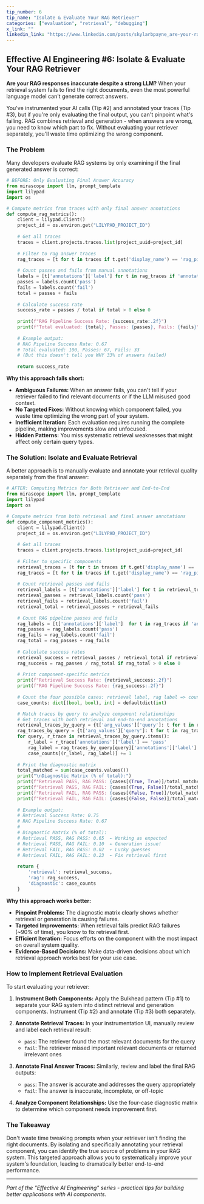 ```yaml
---
tip_number: 6
tip_name: "Isolate & Evaluate Your RAG Retriever"
categories: ["evaluation", "retrieval", "debugging"]
x_link: ""
linkedin_link: "https://www.linkedin.com/posts/skylarbpayne_are-your-rag-responses-inaccurate-despite-activity-7325941613128527875-h-jL?utm_source=share&utm_medium=member_desktop&rcm=ACoAABKpCf4BI_Yx2u7h66sgi5z1NF3aEYFHgps"
---
```


## Effective AI Engineering #6: Isolate & Evaluate Your RAG Retriever

**Are your RAG responses inaccurate despite a strong LLM?** When your retrieval system fails to find the right documents, even the most powerful language model can't generate correct answers.

You've instrumented your AI calls (Tip #2) and annotated your traces (Tip #3), but if you're only evaluating the final output, you can't pinpoint what's failing. RAG combines retrieval and generation - when answers are wrong, you need to know which part to fix. Without evaluating your retriever separately, you'll waste time optimizing the wrong component.

### The Problem

Many developers evaluate RAG systems by only examining if the final generated answer is correct:

```python
# BEFORE: Only Evaluating Final Answer Accuracy
from mirascope import llm, prompt_template
import lilypad
import os

# Compute metrics from traces with only final answer annotations
def compute_rag_metrics():
    client = lilypad.Client()
    project_id = os.environ.get("LILYPAD_PROJECT_ID")
    
    # Get all traces
    traces = client.projects.traces.list(project_uuid=project_id)
    
    # Filter to rag answer traces
    rag_traces = [t for t in traces if t.get('display_name') == 'rag_pipeline']
    
    # Count passes and fails from manual annotations
    labels = [t['annotations']['label'] for t in rag_traces if 'annotations' in t]
    passes = labels.count('pass')
    fails = labels.count('fail')
    total = passes + fails
    
    # Calculate success rate
    success_rate = passes / total if total > 0 else 0
    
    print(f"RAG Pipeline Success Rate: {success_rate:.2f}")
    print(f"Total evaluated: {total}, Passes: {passes}, Fails: {fails}")
    
    # Example output:
    # RAG Pipeline Success Rate: 0.67
    # Total evaluated: 100, Passes: 67, Fails: 33
    # (But this doesn't tell you WHY 33% of answers failed)
    
    return success_rate
```

**Why this approach falls short:**

- **Ambiguous Failures:** When an answer fails, you can't tell if your retriever failed to find relevant documents or if the LLM misused good context.
- **No Targeted Fixes:** Without knowing which component failed, you waste time optimizing the wrong part of your system.
- **Inefficient Iteration:** Each evaluation requires running the complete pipeline, making improvements slow and unfocused.
- **Hidden Patterns:** You miss systematic retrieval weaknesses that might affect only certain query types.

### The Solution: Isolate and Evaluate Retrieval

A better approach is to manually evaluate and annotate your retrieval quality separately from the final answer:

```python
# AFTER: Computing Metrics for Both Retriever and End-to-End
from mirascope import llm, prompt_template
import lilypad
import os

# Compute metrics from both retrieval and final answer annotations
def compute_component_metrics():
    client = lilypad.Client()
    project_id = os.environ.get("LILYPAD_PROJECT_ID")
    
    # Get all traces
    traces = client.projects.traces.list(project_uuid=project_id)
    
    # Filter to specific components
    retrieval_traces = [t for t in traces if t.get('display_name') == 'retrieve_documents']
    rag_traces = [t for t in traces if t.get('display_name') == 'rag_pipeline']
    
    # Count retrieval passes and fails
    retrieval_labels = [t['annotations']['label'] for t in retrieval_traces if 'annotations' in t]
    retrieval_passes = retrieval_labels.count('pass')
    retrieval_fails = retrieval_labels.count('fail')
    retrieval_total = retrieval_passes + retrieval_fails
    
    # Count RAG pipeline passes and fails
    rag_labels = [t['annotations']['label']  for t in rag_traces if 'annotations' in t]
    rag_passes = rag_labels.count('pass')
    rag_fails = rag_labels.count('fail')
    rag_total = rag_passes + rag_fails
    
    # Calculate success rates
    retrieval_success = retrieval_passes / retrieval_total if retrieval_total > 0 else 0
    rag_success = rag_passes / rag_total if rag_total > 0 else 0
    
    # Print component-specific metrics
    print(f"Retrieval Success Rate: {retrieval_success:.2f}")
    print(f"RAG Pipeline Success Rate: {rag_success:.2f}")
    
    # Count the four possible cases: retrieval label, rag label => count
    case_counts: dict[(bool, bool), int] = defaultdict(int)

    # Match traces by query to analyze component relationships
    # Get traces with both retrieval and end-to-end annotations
    retrieval_traces_by_query = {t['arg_values']['query']: t for t in retrieval_traces}
    rag_traces_by_query = {t['arg_values']['query']: t for t in rag_traces}
    for query, r_trace in retrieval_traces_by_query.items():
        r_label = r_trace['annotations']['label'] == 'pass'
        rag_label = rag_traces_by_query[query]['annotations']['label'] == 'pass'
        case_counts[(r_label, rag_label)] += 1
    
    # Print the diagnostic matrix
    total_matched = sum(case_counts.values())
    print("\nDiagnostic Matrix (% of total):")
    print(f"Retrieval PASS, RAG PASS: {cases[(True, True)]/total_matched:.2f}")
    print(f"Retrieval PASS, RAG FAIL: {cases[(True, False)]/total_matched:.2f}") 
    print(f"Retrieval FAIL, RAG PASS: {cases[(False, True)]/total_matched:.2f}")
    print(f"Retrieval FAIL, RAG FAIL: {cases[(False, False)]/total_matched:.2f}")
    
    # Example output:
    # Retrieval Success Rate: 0.75
    # RAG Pipeline Success Rate: 0.67
    # 
    # Diagnostic Matrix (% of total):
    # Retrieval PASS, RAG PASS: 0.65  ← Working as expected
    # Retrieval PASS, RAG FAIL: 0.10  ← Generation issue!
    # Retrieval FAIL, RAG PASS: 0.02  ← Lucky guesses
    # Retrieval FAIL, RAG FAIL: 0.23  ← Fix retrieval first
    
    return {
        'retrieval': retrieval_success,
        'rag': rag_success,
        'diagnostic': case_counts
    }
```

**Why this approach works better:**

- **Pinpoint Problems:** The diagnostic matrix clearly shows whether retrieval or generation is causing failures.
- **Targeted Improvements:** When retrieval fails predict RAG failures (~90% of time), you know to fix retrieval first.
- **Efficient Iteration:** Focus efforts on the component with the most impact on overall system quality.
- **Evidence-Based Decisions:** Make data-driven decisions about which retrieval approach works best for your use case.

### How to Implement Retrieval Evaluation

To start evaluating your retriever:

1. **Instrument Both Components:** Apply the Bulkhead pattern (Tip #1) to separate your RAG system into distinct retrieval and generation components. Instrument (Tip #2) and annotate (Tip #3) both separately.

2. **Annotate Retrieval Traces:** In your instrumentation UI, manually review and label each retrieval result:
   - `pass`: The retriever found the most relevant documents for the query
   - `fail`: The retriever missed important relevant documents or returned irrelevant ones

3. **Annotate Final Answer Traces:** Similarly, review and label the final RAG outputs:
   - `pass`: The answer is accurate and addresses the query appropriately
   - `fail`: The answer is inaccurate, incomplete, or off-topic

4. **Analyze Component Relationships:** Use the four-case diagnostic matrix to determine which component needs improvement first.

### The Takeaway

Don't waste time tweaking prompts when your retriever isn't finding the right documents. By isolating and specifically annotating your retrieval component, you can identify the true source of problems in your RAG system. This targeted approach allows you to systematically improve your system's foundation, leading to dramatically better end-to-end performance.

---
*Part of the "Effective AI Engineering" series - practical tips for building better applications with AI components.*